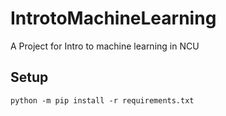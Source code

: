 # IntrotoMachineLearning
A Project for Intro to machine learning in NCU

## Setup

```shell
python -m pip install -r requirements.txt
```
